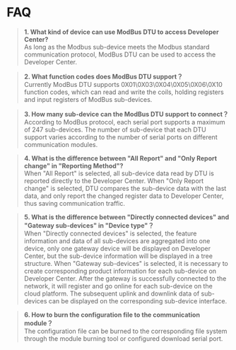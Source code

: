 # FAQ

> __1. What kind of device can use ModBus DTU to access Developer Center?__<br>As long as the Modbus sub-device meets the Modbus standard communication protocol, ModBus DTU can be used to access the Developer Center.

> __2. What function codes does ModBus DTU support？__ <br>
> Currently ModBus DTU supports 0X01\0X03\0X04\0X05\0X06\0X10 function codes, which can read and write the coils, holding registers and input registers of ModBus sub-devices.

> __3. How many sub-device can the ModBus DTU support to connect？__ <br>
> According to ModBus protocol, each serial port supports a maximum of 247 sub-devices. The number of sub-device that each DTU support varies according to the number of serial ports on different communication modules.

> __4. What is the difference between "All Report" and "Only Report change" in "Reporting Method"?__ <br>When "All Report" is selected, all sub-device data read by DTU is reported directly to the Developer Center.  When "Only Report change" is selected, DTU compares the sub-device data with the last data, and only report the changed register data to Developer Center, thus saving communication traffic.

> __5. What is the difference between "Directly connected devices" and "Gateway sub-devices" in "Device type"？__ <br>When "Directly connected devices" is selected, the feature information and data of all sub-devices are aggregated into one device, only one gateway device will be displayed on Developer Center, but the sub-device information will be displayed in a tree structure. When "Gateway sub-devices" is selected, it is necessary to create corresponding product information for each sub-device on Developer Center. After the gateway is successfully connected to the network, it will register and go online for each sub-device on the cloud platform. The subsequent uplink and downlink data of sub-devices can be displayed on the corresponding sub-device interface.  

> __6. How to burn the configuration file to the communication module？__ <br>
> The configuration file can be burned to the corresponding file system through the module burning tool or configured download serial port.

